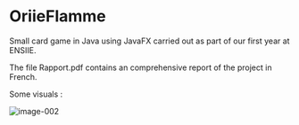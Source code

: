 # OriieFlamme

Small card game in Java using JavaFX carried out as part of our first year at ENSIIE.

The file Rapport.pdf contains an comprehensive report of the project in French.

Some visuals :

![image-002](https://github.com/BlackBip/OriieFlamme/assets/32956632/779bece9-fc33-49db-8532-ba203ed76ca6)
